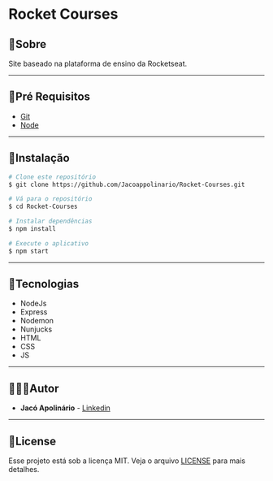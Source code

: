 # Rocket Courses

## 📝Sobre

Site baseado na plataforma de ensino da Rocketseat.

----

## 🚩Pré Requisitos

- [Git](https://git-scm.com/)
- [Node](https://nodejs.org)

----

## 📂Instalação

```bash
# Clone este repositório
$ git clone https://github.com/Jacoappolinario/Rocket-Courses.git

# Vá para o repositório
$ cd Rocket-Courses

# Instalar dependências
$ npm install

# Execute o aplicativo
$ npm start
```

----

## 🚀Tecnologias

- NodeJs
- Express
- Nodemon
- Nunjucks
- HTML
- CSS
- JS

----

## 👨🏾‍💻Autor
* **Jacó Apolinário** - [Linkedin](https://www.linkedin.com/in/jacoapolinario/)


----

## 🧾License

Esse projeto está sob a licença MIT. Veja o arquivo [LICENSE](/LICENSE) para mais detalhes.

